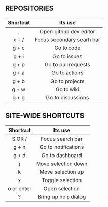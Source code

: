 ##  REPOSITORIES 

| Shortcut| Its use| 
|:------:|:--------:|
|.|Open github.dev editor|
|x + /|Focus secondary searh bar|
|g + c|Go to code|
|g + i|Go to issues|
|g + p|Go to pull requests|
|g + a|Go to actions|
|g + b|Go to projects|
|g + w|Go to wiki|
|g + g|Go to discussions|


## SITE-WIDE SHORTCUTS 

| Shortcut| Its use| 
|:------:|:--------:|
|S OR /|Focus search bar|
|g + n|Go to notifications|
|g + d|Go to dashboard|
|j|Move selection down|
|k|Move selection up|
|x|Toggle selection|
|o or enter|Open selection|
|?|Bring up help dialog|
